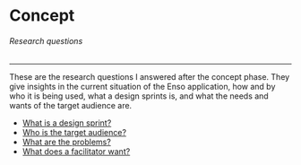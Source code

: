 # Concept
###### Research questions
---

These are the research questions I answered after the concept phase. They give insights in the current situation of the Enso application, how and by who it is being used, what a design sprints is, and what the needs and wants of the target audience are.

- [What is a design sprint?](./what-is-a-design-sprint.md)
- [Who is the target audience?](./who-is-the-target-audience.md)
- [What are the problems?](./what-are-the-problems.md)
- [What does a facilitator want?](./what-does-a-facilitator-want.md)